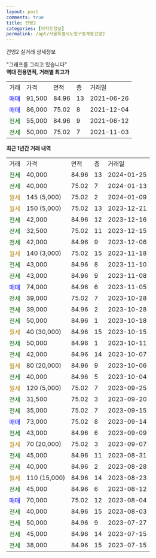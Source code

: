 ```yaml
---
layout: post
comments: true
title: 건영2
categories: [아파트정보]
permalink: /apt/서울특별시노원구중계동건영2
---
```


건영2 실거래 상세정보

<script type="text/javascript">
  google.charts.load('current', {'packages':['line', 'corechart']});
  google.charts.setOnLoadCallback(drawChart);

  function drawChart() {
    var data = new google.visualization.DataTable();
    data.addColumn('date', '거래일');
    data.addColumn('number', "매매");
    data.addColumn('number', "전세");
    data.addColumn('number', "전매");

    data.addRows([[new Date(Date.parse("2024-01-25")), null, 40000, null], [new Date(Date.parse("2024-01-13")), null, 40000, null], [new Date(Date.parse("2024-01-09")), null, null, null], [new Date(Date.parse("2023-12-21")), null, null, null], [new Date(Date.parse("2023-12-16")), null, 42000, null], [new Date(Date.parse("2023-12-15")), null, 32500, null], [new Date(Date.parse("2023-12-06")), null, 42000, null], [new Date(Date.parse("2023-11-18")), null, null, null], [new Date(Date.parse("2023-11-10")), null, 43000, null], [new Date(Date.parse("2023-11-08")), null, 43000, null], [new Date(Date.parse("2023-11-05")), 74000, null, null], [new Date(Date.parse("2023-10-28")), null, 39000, null], [new Date(Date.parse("2023-10-28")), null, 39000, null], [new Date(Date.parse("2023-10-18")), null, 50000, null], [new Date(Date.parse("2023-10-15")), null, null, null], [new Date(Date.parse("2023-10-11")), null, 50000, null], [new Date(Date.parse("2023-10-07")), null, 42000, null], [new Date(Date.parse("2023-10-06")), null, null, null], [new Date(Date.parse("2023-10-04")), null, 40000, null], [new Date(Date.parse("2023-09-25")), null, null, null], [new Date(Date.parse("2023-09-20")), null, 31500, null], [new Date(Date.parse("2023-09-15")), null, 35000, null], [new Date(Date.parse("2023-09-14")), 73000, null, null], [new Date(Date.parse("2023-09-09")), null, 43000, null], [new Date(Date.parse("2023-09-07")), null, null, null], [new Date(Date.parse("2023-08-31")), null, 45000, null], [new Date(Date.parse("2023-08-28")), null, 40000, null], [new Date(Date.parse("2023-08-23")), null, null, null], [new Date(Date.parse("2023-08-12")), null, 45000, null], [new Date(Date.parse("2023-08-04")), 70000, null, null], [new Date(Date.parse("2023-08-03")), null, 40000, null], [new Date(Date.parse("2023-07-27")), null, 50000, null], [new Date(Date.parse("2023-07-15")), null, 45000, null], [new Date(Date.parse("2023-07-15")), null, 38000, null]]);

    var options = {
      hAxis: {
        format: 'yyyy/MM/dd'
      },    
      lineWidth: 0,
      pointsVisible: true,    
      title: '최근 1년간 유형별 실거래가 분포',
      legend: { position: 'bottom' }
    };

    var formatter = new google.visualization.NumberFormat({pattern:'###,###'} );
    formatter.format(data, 1);
    formatter.format(data, 2);
    
    setTimeout(function() {
        var chart = new google.visualization.LineChart(document.getElementById('columnchart_material'));
        chart.draw(data, (options));
        document.getElementById('loading').style.display = 'none';
    }, 200);
  }
</script>


<div id="loading" style="z-index:20; display: block; margin-left: 0px">"그래프를 그리고 있습니다"</div>
<div id="columnchart_material" style="width: 95%; margin-left: 0px; display: block"></div>
<!-- contents start -->
<b>역대 전용면적, 거래별 최고가</b>
<table class="sortable">
    <tr>
      <td>거래</td>
      <td>가격</td>
      <td>면적</td>
      <td>층</td>
      <td>거래일</td>
    </tr>
        <tr>
          <td><a style="color: blue">매매</a></td>
          <td>91,500</td>
          <td>84.96</td>
          <td>13</td>
          <td>2021-06-26</td>
        </tr>            <tr>
          <td><a style="color: blue">매매</a></td>
          <td>86,000</td>
          <td>75.02</td>
          <td>8</td>
          <td>2021-12-04</td>
        </tr>        
        <tr>
              <td><a style="color: darkgreen">전세</a></td>
              <td>55,000</td>
              <td>84.96</td>
              <td>9</td>
              <td>2021-06-12</td>
            </tr>            <tr>
              <td><a style="color: darkgreen">전세</a></td>
              <td>50,000</td>
              <td>75.02</td>
              <td>7</td>
              <td>2021-11-03</td>
            </tr>        
    
</table>

<b>최근 1년간 거래 내역</b>

<table class="sortable">
    <tr>
      <td>거래</td>
      <td>가격</td>
      <td>면적</td>
      <td>층</td>
      <td>거래일</td>
    </tr>
    <tr>
      <td><a style="color: darkgreen">전세</a></td>
      <td>40,000</td>
      <td>84.96</td>
      <td>13</td>
      <td>2024-01-25</td>
    </tr>          <tr>
      <td><a style="color: darkgreen">전세</a></td>
      <td>40,000</td>
      <td>75.02</td>
      <td>7</td>
      <td>2024-01-13</td>
    </tr>          <tr>
      <td><a style="color: darkgoldenrod">월세</a></td>
      <td>145 (5,000)</td>
      <td>75.02</td>
      <td>2</td>
      <td>2024-01-09</td>
    </tr>          <tr>
      <td><a style="color: darkgoldenrod">월세</a></td>
      <td>150 (5,000)</td>
      <td>75.02</td>
      <td>13</td>
      <td>2023-12-21</td>
    </tr>          <tr>
      <td><a style="color: darkgreen">전세</a></td>
      <td>42,000</td>
      <td>84.96</td>
      <td>12</td>
      <td>2023-12-16</td>
    </tr>          <tr>
      <td><a style="color: darkgreen">전세</a></td>
      <td>32,500</td>
      <td>75.02</td>
      <td>11</td>
      <td>2023-12-15</td>
    </tr>          <tr>
      <td><a style="color: darkgreen">전세</a></td>
      <td>42,000</td>
      <td>84.96</td>
      <td>9</td>
      <td>2023-12-06</td>
    </tr>          <tr>
      <td><a style="color: darkgoldenrod">월세</a></td>
      <td>140 (3,000)</td>
      <td>75.02</td>
      <td>15</td>
      <td>2023-11-18</td>
    </tr>          <tr>
      <td><a style="color: darkgreen">전세</a></td>
      <td>43,000</td>
      <td>84.96</td>
      <td>8</td>
      <td>2023-11-10</td>
    </tr>          <tr>
      <td><a style="color: darkgreen">전세</a></td>
      <td>43,000</td>
      <td>84.96</td>
      <td>9</td>
      <td>2023-11-08</td>
    </tr>          <tr>
      <td><a style="color: blue">매매</a></td>
      <td>74,000</td>
      <td>84.96</td>
      <td>6</td>
      <td>2023-11-05</td>
    </tr>          <tr>
      <td><a style="color: darkgreen">전세</a></td>
      <td>39,000</td>
      <td>75.02</td>
      <td>7</td>
      <td>2023-10-28</td>
    </tr>          <tr>
      <td><a style="color: darkgreen">전세</a></td>
      <td>39,000</td>
      <td>84.96</td>
      <td>2</td>
      <td>2023-10-28</td>
    </tr>          <tr>
      <td><a style="color: darkgreen">전세</a></td>
      <td>50,000</td>
      <td>84.96</td>
      <td>1</td>
      <td>2023-10-18</td>
    </tr>          <tr>
      <td><a style="color: darkgoldenrod">월세</a></td>
      <td>40 (30,000)</td>
      <td>84.96</td>
      <td>15</td>
      <td>2023-10-15</td>
    </tr>          <tr>
      <td><a style="color: darkgreen">전세</a></td>
      <td>50,000</td>
      <td>84.96</td>
      <td>1</td>
      <td>2023-10-11</td>
    </tr>          <tr>
      <td><a style="color: darkgreen">전세</a></td>
      <td>42,000</td>
      <td>84.96</td>
      <td>14</td>
      <td>2023-10-07</td>
    </tr>          <tr>
      <td><a style="color: darkgoldenrod">월세</a></td>
      <td>80 (20,000)</td>
      <td>84.96</td>
      <td>9</td>
      <td>2023-10-06</td>
    </tr>          <tr>
      <td><a style="color: darkgreen">전세</a></td>
      <td>40,000</td>
      <td>84.96</td>
      <td>5</td>
      <td>2023-10-04</td>
    </tr>          <tr>
      <td><a style="color: darkgoldenrod">월세</a></td>
      <td>120 (5,000)</td>
      <td>75.02</td>
      <td>7</td>
      <td>2023-09-25</td>
    </tr>          <tr>
      <td><a style="color: darkgreen">전세</a></td>
      <td>31,500</td>
      <td>75.02</td>
      <td>3</td>
      <td>2023-09-20</td>
    </tr>          <tr>
      <td><a style="color: darkgreen">전세</a></td>
      <td>35,000</td>
      <td>75.02</td>
      <td>7</td>
      <td>2023-09-15</td>
    </tr>          <tr>
      <td><a style="color: blue">매매</a></td>
      <td>73,000</td>
      <td>75.02</td>
      <td>8</td>
      <td>2023-09-14</td>
    </tr>          <tr>
      <td><a style="color: darkgreen">전세</a></td>
      <td>43,000</td>
      <td>84.96</td>
      <td>6</td>
      <td>2023-09-09</td>
    </tr>          <tr>
      <td><a style="color: darkgoldenrod">월세</a></td>
      <td>70 (20,000)</td>
      <td>75.02</td>
      <td>3</td>
      <td>2023-09-07</td>
    </tr>          <tr>
      <td><a style="color: darkgreen">전세</a></td>
      <td>45,000</td>
      <td>84.96</td>
      <td>11</td>
      <td>2023-08-31</td>
    </tr>          <tr>
      <td><a style="color: darkgreen">전세</a></td>
      <td>40,000</td>
      <td>84.96</td>
      <td>2</td>
      <td>2023-08-28</td>
    </tr>          <tr>
      <td><a style="color: darkgoldenrod">월세</a></td>
      <td>110 (15,000)</td>
      <td>84.96</td>
      <td>14</td>
      <td>2023-08-23</td>
    </tr>          <tr>
      <td><a style="color: darkgreen">전세</a></td>
      <td>45,000</td>
      <td>84.96</td>
      <td>6</td>
      <td>2023-08-12</td>
    </tr>          <tr>
      <td><a style="color: blue">매매</a></td>
      <td>70,000</td>
      <td>75.02</td>
      <td>12</td>
      <td>2023-08-04</td>
    </tr>          <tr>
      <td><a style="color: darkgreen">전세</a></td>
      <td>40,000</td>
      <td>84.96</td>
      <td>15</td>
      <td>2023-08-03</td>
    </tr>          <tr>
      <td><a style="color: darkgreen">전세</a></td>
      <td>50,000</td>
      <td>84.96</td>
      <td>9</td>
      <td>2023-07-27</td>
    </tr>          <tr>
      <td><a style="color: darkgreen">전세</a></td>
      <td>45,000</td>
      <td>84.96</td>
      <td>14</td>
      <td>2023-07-15</td>
    </tr>          <tr>
      <td><a style="color: darkgreen">전세</a></td>
      <td>38,000</td>
      <td>84.96</td>
      <td>15</td>
      <td>2023-07-15</td>
    </tr>      </table>
<!-- contents end -->    

